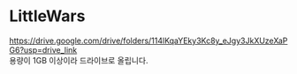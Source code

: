# LittleWars
https://drive.google.com/drive/folders/114lKqaYEky3Kc8y_eJgy3JkXUzeXaPG6?usp=drive_link  
용량이 1GB 이상이라 드라이브로 올립니다.
